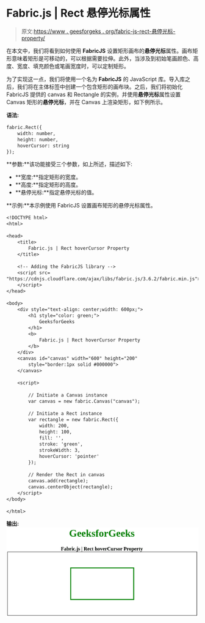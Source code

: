 # Fabric.js | Rect 悬停光标属性

> 原文:[https://www . geesforgeks . org/fabric-js-rect-悬停光标-property/](https://www.geeksforgeeks.org/fabric-js-rect-hovercursor-property/)

在本文中，我们将看到如何使用 **FabricJS** 设置矩形画布的**悬停光标**属性。画布矩形意味着矩形是可移动的，可以根据需要拉伸。此外，当涉及到初始笔画颜色、高度、宽度、填充颜色或笔画宽度时，可以定制矩形。

为了实现这一点，我们将使用一个名为 **FabricJS** 的 JavaScript 库。导入库之后，我们将在主体标签中创建一个包含矩形的画布块。之后，我们将初始化 FabricJS 提供的 canvas 和 Rectangle 的实例，并使用**悬停光标**属性设置 Canvas 矩形的**悬停光标**，并在 Canvas 上渲染矩形，如下例所示。

**语法:**

```
fabric.Rect({
    width: number,
    height: number,
    hoverCursor: string
});
```

**参数:**该功能接受三个参数，如上所述，描述如下:

*   **宽度:**指定矩形的宽度。
*   **高度:**指定矩形的高度。
*   **悬停光标:**指定悬停光标的值。

**示例:**本示例使用 FabricJS 设置画布矩形的悬停光标属性。

```
<!DOCTYPE html> 
<html> 

<head> 
    <title> 
        Fabric.js | Rect hoverCursor Property
    </title> 

    <!-- Adding the FabricJS library -->
    <script src= 
"https://cdnjs.cloudflare.com/ajax/libs/fabric.js/3.6.2/fabric.min.js"> 
    </script> 
</head> 

<body> 
    <div style="text-align: center;width: 600px;">  
        <h1 style="color: green;">  
            GeeksforGeeks  
        </h1>  
        <b>  
            Fabric.js | Rect hoverCursor Property  
        </b>  
    </div>
    <canvas id="canvas" width="600" height="200"
        style="border:1px solid #000000"> 
    </canvas> 

    <script> 

        // Initiate a Canvas instance 
        var canvas = new fabric.Canvas("canvas"); 

        // Initiate a Rect instance 
        var rectangle = new fabric.Rect({ 
            width: 200,
            height: 100,
            fill: '', 
            stroke: 'green',
            strokeWidth: 3,
            hoverCursor: 'pointer'
        }); 

        // Render the Rect in canvas 
        canvas.add(rectangle); 
        canvas.centerObject(rectangle);
    </script> 
</body> 

</html>
```

**输出:**
![](img/b80f1b2e98053c3c56ea0625e72e7505.png)
